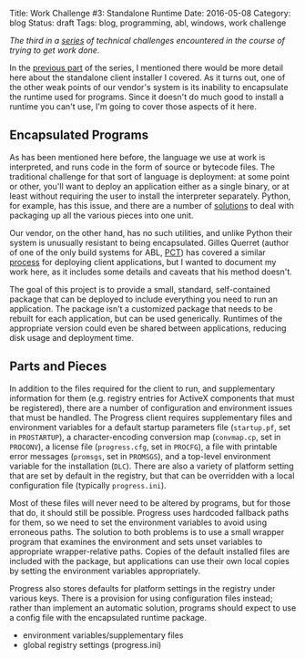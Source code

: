 Title: Work Challenge #3: Standalone Runtime
Date: 2016-05-08
Category: blog
Status: draft
Tags: blog, programming, abl, windows, work challenge

_The third in a [series](/tag/work-challenge.html) of technical
challenges encountered in the course of trying to get work done._

In the [previous part](/blog/work-challenge-2-installer-madness.html)
of the series, I mentioned there would be more detail here about the
standalone client installer I covered. As it turns out, one of the
other weak points of our vendor's system is its inability to
encapsulate the runtime used for programs. Since it doesn't do much
good to install a runtime you can't use, I'm going to cover those
aspects of it here.

## Encapsulated Programs

As has been mentioned here before, the language we use at work is
interpreted, and runs code in the form of source or bytecode
files. The traditional challenge for that sort of language is
deployment: at some point or other, you'll want to deploy an
application either as a single binary, or at least without requiring
the user to install the interpreter separately. Python, for example,
has this issue, and there are a number of
[solutions](https://wiki.python.org/moin/DistributionUtilities) to
deal with packaging up all the various pieces into one unit.

Our vendor, on the other hand, has no such utilities, and unlike
Python their system is unusually resistant to being
encapsulated. Gilles Querret (author of one of the only build systems
for ABL, [PCT](http://jakejustus.github.io/pct/)) has covered a
similar
[process](http://blog.riverside-software.fr/2010/01/openedge-client-deployment-using.html)
for deploying client applications, but I wanted to document my work
here, as it includes some details and caveats that his method doesn't.

The goal of this project is to provide a small, standard,
self-contained package that can be deployed to include everything you
need to run an application. The package isn't a customized package
that needs to be rebuilt for each application, but can be used
generically. Runtimes of the appropriate version could even be shared
between applications, reducing disk usage and deployment time.

## Parts and Pieces

In addition to the files required for the client to run, and
supplementary information for them (e.g. registry entries for ActiveX
components that must be registered), there are a number of
configuration and environment issues that must be handled. The
Progress client requires supplementary files and environment variables
for a default startup parameters file (`startup.pf`, set in
`PROSTARTUP`), a character-encoding conversion map (`convmap.cp`, set
in `PROCONV`), a license file (`progress.cfg`, set in `PROCFG`), a
file with printable error messages (`promsgs`, set in `PROMSGS`), and
a top-level environment variable for the installation (`DLC`). There
are also a variety of platform setting that are set by default in the
registry, but that can be overridden with a local configuration file
(typically `progress.ini`).

Most of these files will never need to be altered by programs, but for
those that do, it should still be possible. Progress uses hardcoded
fallback paths for them, so we need to set the environment
variables to avoid using erroneous paths. The solution to both problems is to use
a small wrapper program that examines the environment and sets unset
variables to appropriate wrapper-relative paths. Copies of the default
installed files are included with the package, but applications can
use their own local copies by setting the environment variables
appropriately.

Progress also stores defaults for platform settings in the registry
under various keys. There is a provision for using configuration files
instead; rather than implement an automatic solution, programs should
expect to use a config file with the encapsulated runtime package.

- environment variables/supplementary files
- global registry settings (progress.ini)
